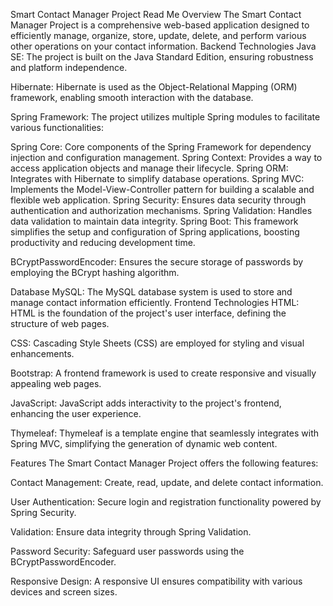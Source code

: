 Smart Contact Manager Project Read Me
Overview
The Smart Contact Manager Project is a comprehensive web-based application designed to efficiently manage, organize, store, update, delete, and perform various other operations on your contact information.
Backend Technologies
Java SE: The project is built on the Java Standard Edition, ensuring robustness and platform independence.

Hibernate: Hibernate is used as the Object-Relational Mapping (ORM) framework, enabling smooth interaction with the database.

Spring Framework: The project utilizes multiple Spring modules to facilitate various functionalities:

Spring Core: Core components of the Spring Framework for dependency injection and configuration management.
Spring Context: Provides a way to access application objects and manage their lifecycle.
Spring ORM: Integrates with Hibernate to simplify database operations.
Spring MVC: Implements the Model-View-Controller pattern for building a scalable and flexible web application.
Spring Security: Ensures data security through authentication and authorization mechanisms.
Spring Validation: Handles data validation to maintain data integrity.
Spring Boot: This framework simplifies the setup and configuration of Spring applications, boosting productivity and reducing development time.

BCryptPasswordEncoder: Ensures the secure storage of passwords by employing the BCrypt hashing algorithm.

Database
MySQL: The MySQL database system is used to store and manage contact information efficiently.
Frontend Technologies
HTML: HTML is the foundation of the project's user interface, defining the structure of web pages.

CSS: Cascading Style Sheets (CSS) are employed for styling and visual enhancements.

Bootstrap: A frontend framework is used to create responsive and visually appealing web pages.

JavaScript: JavaScript adds interactivity to the project's frontend, enhancing the user experience.

Thymeleaf: Thymeleaf is a template engine that seamlessly integrates with Spring MVC, simplifying the generation of dynamic web content.

Features
The Smart Contact Manager Project offers the following features:

Contact Management: Create, read, update, and delete contact information.

User Authentication: Secure login and registration functionality powered by Spring Security.

Validation: Ensure data integrity through Spring Validation.

Password Security: Safeguard user passwords using the BCryptPasswordEncoder.

Responsive Design: A responsive UI ensures compatibility with various devices and screen sizes.

